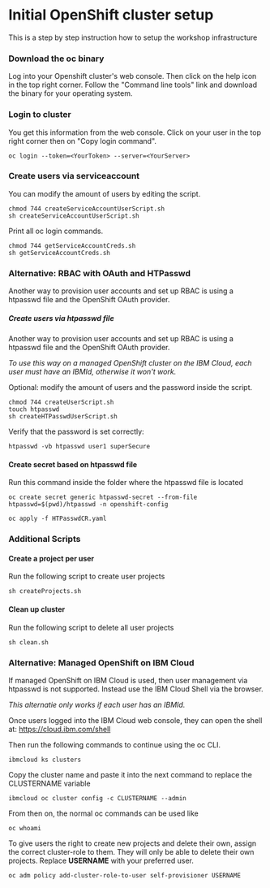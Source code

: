 # Initial OpenShift cluster setup

This is a step by step instruction how to setup the workshop infrastructure

### Download the oc binary

Log into your Openshift cluster's web console. Then click on the help icon in the top right corner. Follow the "Command line tools" link and download the binary for your operating system.

### Login to cluster

You get this information from the web console. Click on your user in the top right corner then on "Copy login command".

```
oc login --token=<YourToken> --server=<YourServer>
```

### Create users via serviceaccount

You can modify the amount of users by editing the script.
```
chmod 744 createServiceAccountUserScript.sh
sh createServiceAccountUserScript.sh
```

Print all oc login commands.

```
chmod 744 getServiceAccountCreds.sh
sh getServiceAccountCreds.sh
```

### Alternative: RBAC with OAuth and HTPasswd
Another way to provision user accounts and set up RBAC is using a htpasswd file and the OpenShift OAuth provider.

##### Create users via htpasswd file

Another way to provision user accounts and set up RBAC is using a htpasswd file and the OpenShift OAuth provider. 

_To use this way on a managed OpenShift cluster on the IBM Cloud, each user must have an IBMId, otherwise it won't work._

Optional: modify the amount of users and the password inside the script.
```
chmod 744 createUserScript.sh
touch htpasswd
sh createHTPasswdUserScript.sh
```

Verify that the password is set correctly:
```
htpasswd -vb htpasswd user1 superSecure
```

#### Create secret based on htpasswd file

Run this command inside the folder where the htpasswd file is located

```
oc create secret generic htpasswd-secret --from-file htpasswd=$(pwd)/htpasswd -n openshift-config
```

```
oc apply -f HTPasswdCR.yaml
```

### Additional Scripts

#### Create a project per user

Run the following script to create user projects

```
sh createProjects.sh
```

#### Clean up cluster

Run the following script to delete all user projects

```
sh clean.sh
```

### Alternative: Managed OpenShift on IBM Cloud

If managed OpenShift on IBM Cloud is used, then user management via htpasswd is not supported. Instead use the IBM Cloud Shell via the browser.

_This alternatie only works if each user has an IBMId._

Once users logged into the IBM Cloud web console, they can open the shell at: https://cloud.ibm.com/shell

Then run the following commands to continue using the oc CLI.

```
ibmcloud ks clusters
```

Copy the cluster name and paste it into the next command to replace the CLUSTERNAME variable

```
ibmcloud oc cluster config -c CLUSTERNAME --admin
```

From then on, the normal oc commands can be used like

```
oc whoami
```

To give users the right to create new projects and delete their own, assign the correct cluster-role to them. They will only be able to delete their own projects. Replace **USERNAME** with your preferred user.

```
oc adm policy add-cluster-role-to-user self-provisioner USERNAME
```
